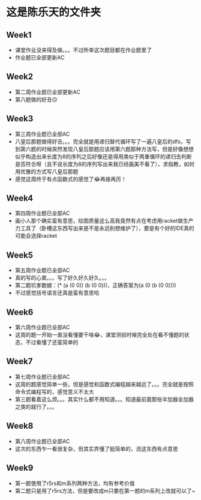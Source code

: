 # 这是陈乐天的文件夹
## Week1
- 课堂作业没来得及做。。。不过所幸这次题目都在作业题里了
- 作业题已全部更新AC

## Week2
- 第二周作业题已全部更新AC
- 第八题做的好丑😔

## Week3
- 第三周作业题已全部AC
- 八皇后那题做得好丑。。。完全就是用递归替代循环写了一遍八皇后的dfs，写到第六题的时候突然发现八皇后那题应该用第六题那种方法写，但是好像想想似乎构造出来长度为8的序列之后好像还是得用类似于两重循环的递归去判断是否符合呀（且不说长度为8的序列写出来我已经画美不看了），求指教，如何用优雅的方式写八皇后那题
- 感觉这周终于有点函数式的感觉了😂再接再厉！

## Week4
- 第四周作业题已全部AC
- 画小人那个确实蛮有意思，绘图质量这么高我竟然有点在考虑用racket做生产力工具了（卧槽这东西写出来是不是永远别想维护了），要是有个好的IDE真的可能会选择racket

## Week5
- 第五周作业题已全部AC
- 真的写的心累。。。写了好久好久好久。。。
- 第二题坑爹数据：(* (a (0 0)) (b (0 0)))，正确答案为(a (0 (b (0 0))))
- 不过感觉括号语言还真是蛮有意思哈

## Week6
- 第六周作业题已全部AC
- 这周的题一开始一直没看懂要干啥😂，课堂测验时候完全处在看不懂题的状态，不过看懂了还蛮简单的

## Week7
- 第七周作业题已全部AC
- 这周的题感觉简单一些，但是感觉和函数式编程越来越远了。。。完全就是按照命令式编程写的，感觉意义不太大
- 第三题看着这么烦。。。其实什么都不用知道。。。知道最前面那些半加器全加器之类的就行了。。。

## Week8
- 第八周作业题已全部AC
- 这次的东西乍一看很复杂，但其实弄懂了挺简单的，流这东西有点意思

## Week9
- 第一题使用了r5rs和m系列两种方法，均有参考价值
- 第二题只是用了r5rs方法，但是要改成m只要在第一题的m系列上改就可以了~



